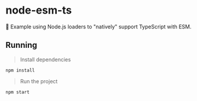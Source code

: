 # node-esm-ts

🔹 Example using Node.js loaders to "natively" support TypeScript with ESM.

## Running

> Install dependencies

```shell
npm install
```

> Run the project

```shell
npm start
```
